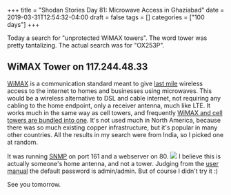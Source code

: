 +++
title = "Shodan Stories Day 81: Microwave Access in Ghaziabad"
date = 2019-03-31T12:54:32-04:00
draft = false
tags = []
categories = ["100 days"]
+++

Today a search for "unprotected WiMAX towers". The word tower was pretty tantalizing. The actual search was for "OX253P".

## WiMAX Tower on 117.244.48.33
[WiMAX](https://en.wikipedia.org/wiki/WiMAX) is a communication standard meant to give [last mile](https://en.wikipedia.org/wiki/Last_mile) wireless access to the internet to homes and businesses using microwaves. This would be a wireless alternative to DSL and cable internet, not requiring any cabling to the home endpoint, only a receiver antenna, much like LTE. It works much in the same way as cell towers, and frequently [WiMAX and cell towers are bundled into one](https://gizmodo.com/giz-explains-how-cell-towers-work-5177322). It's not used much in North America, because there was so much existing copper infrastructure, but it's popular in many other countries. All the results in my search were from India, so I picked one at random.

It was running [SNMP](https://en.wikipedia.org/wiki/Simple_Network_Management_Protocol) on port 161 and a webserver on 80.
![](/images/100Days/Day81/firstlook.png)
I believe this is actually someone's home antenna, and not a tower. Judging from the [user manual](https://fccid.io/I88OX253P/User-Manual/User-Manual-1403055) the default password is admin/admin. But of course I didn't try it :)

See you tomorrow.
